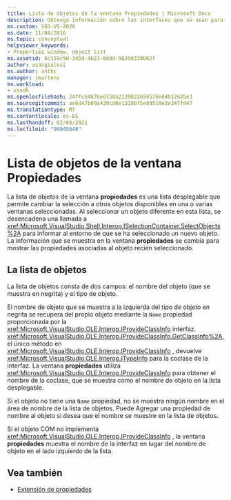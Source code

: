 ```yaml
---
title: Lista de objetos de la ventana Propiedades | Microsoft Docs
description: Obtenga información sobre las interfaces que se usan para interactuar con la lista de objetos en el ventana Propiedades en el IDE de Visual Studio.
ms.custom: SEO-VS-2020
ms.date: 11/04/2016
ms.topic: conceptual
helpviewer_keywords:
- Properties window, object list
ms.assetid: 6c159c9d-345d-4b23-8ddd-9839d338b62f
author: acangialosi
ms.author: anthc
manager: jmartens
ms.workload:
- vssdk
ms.openlocfilehash: 24ffc64876e015ba2139022698576e04b12625e3
ms.sourcegitcommit: ae6d47b09a439cd0e13180f5e89510e3e347fd47
ms.translationtype: MT
ms.contentlocale: es-ES
ms.lasthandoff: 02/08/2021
ms.locfileid: "99945648"
---
```

# <a name="properties-window-object-list"></a>Lista de objetos de la ventana Propiedades
La lista de objetos de la ventana **propiedades** es una lista desplegable que permite cambiar la selección a otros objetos disponibles en una o varias ventanas seleccionadas. Al seleccionar un objeto diferente en esta lista, se desencadena una llamada a <xref:Microsoft.VisualStudio.Shell.Interop.ISelectionContainer.SelectObjects%2A> para informar al entorno de que se ha seleccionado un nuevo objeto. La información que se muestra en la ventana **propiedades** se cambia para mostrar las propiedades asociadas al objeto recién seleccionado.

## <a name="the-object-list"></a>La lista de objetos
 La lista de objetos consta de dos campos: el nombre del objeto (que se muestra en negrita) y el tipo de objeto.

 El nombre de objeto que se muestra a la izquierda del tipo de objeto en negrita se recupera del propio objeto mediante la `Name` propiedad proporcionada por la <xref:Microsoft.VisualStudio.OLE.Interop.IProvideClassInfo> interfaz. <xref:Microsoft.VisualStudio.OLE.Interop.IProvideClassInfo.GetClassInfo%2A>, el único método en <xref:Microsoft.VisualStudio.OLE.Interop.IProvideClassInfo> , devuelve <xref:Microsoft.VisualStudio.OLE.Interop.ITypeInfo> para la coclase de la interfaz. La ventana **propiedades** utiliza <xref:Microsoft.VisualStudio.OLE.Interop.IProvideClassInfo> para obtener el nombre de la coclase, que se muestra como el nombre de objeto en la lista desplegable.

 Si el objeto no tiene una `Name` propiedad, no se muestra ningún nombre en el área de nombre de la lista de objetos. Puede Agregar una propiedad de nombre al objeto si desea que el nombre se muestre en la lista de objetos.

 Si el objeto COM no implementa <xref:Microsoft.VisualStudio.OLE.Interop.IProvideClassInfo> , la ventana **propiedades** muestra el nombre de la interfaz en lugar del nombre de objeto en el lado izquierdo de la lista.

## <a name="see-also"></a>Vea también
- [Extensión de propiedades](../../extensibility/internals/extending-properties.md)
